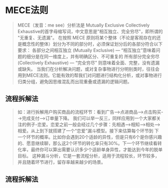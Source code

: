 # **MECE**法则

>MECE（发音：me see）分析法是 Mutually Exclusive Collectively Exhaustive的首字母缩写词，中文意思是"相互独立、完全穷尽"，即所谓的 "无重复、无遗漏"。
在按照 MECE 原则将某个整体（不论是客观存在的还是概念性的整体）划分为不同的部分时，必须保证划分后的各部分符合以下要求：
各部分之间相互独立 (Mutually Exclusive) — “相互独立”意味着问题的细分是在同一维度上，并有明确区分、不可重复的
所有部分完全穷尽 (Collectively Exhaustive) — “完全穷尽” 则意味着全面、完整，没有遗漏或缺失。
当我们在分析解决问题，或对复杂事物进行分明别类时，往往会用到MECE法则。它能有效的帮我们对问题进行结构化分析，或对事物进行归类分组，避免因思维混乱而出现重叠或遗漏的逻辑问题。

## **流程拆解法**

>如：进行拆解用户购买商品的流程环节：看到广告-->点进商品-->点击购买-->完成支付-->订单量下降。
我们可以举一反三，同样应用到一个大家都关注的例子-恋爱。恋爱之前一般会经过几个步骤：先相遇-->相知-->相处-->相爱。从上到下就搭建了一个“恋爱”漏斗模型。接下来估算每个环节到 下一个环节的概率。比如你会遇到20个适龄的异性，但是只有6个是你感兴趣的、愿意继续聊，那么这2个环节的转化率只有30%。下一个环节继续看转化率，最终你可以算出需要认识多少个适龄单身异性，才能达到今年的脱单目标。
这种漏斗分析，它是一套流程分析，适用于流程较长，环节较多，并且随着环节进行，留存率越来越少的场景。

## **流程拆解法**





